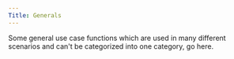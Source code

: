 ```yaml
---
Title: Generals
---
```


Some general use case functions which are used in many different scenarios and can't be categorized into one category, go here.